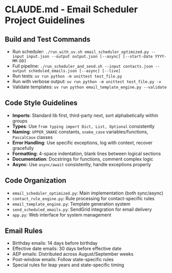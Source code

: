 # CLAUDE.md - Email Scheduler Project Guidelines

## Build and Test Commands
- Run scheduler: `./run_with_uv.sh email_scheduler_optimized.py --input input.json --output output.json [--async] [--start-date YYYY-MM-DD]`
- Full pipeline: `./run_scheduler_and_send.sh --input contacts.json --output scheduled_emails.json [--async] [--live]`
- Run tests: `uv run python -m unittest test_file.py`
- Run with verbose output: `uv run python -m unittest test_file.py -v`
- Validate templates: `uv run python email_template_engine.py --validate`

## Code Style Guidelines
- **Imports**: Standard lib first, third-party next, sort alphabetically within groups
- **Types**: Use `from typing import Dict, List, Optional` consistently
- **Naming**: `UPPER_SNAKE` constants, `snake_case` variables/functions, `PascalCase` classes
- **Error Handling**: Use specific exceptions, log with context, recover gracefully 
- **Formatting**: 4-space indentation, blank lines between logical sections
- **Documentation**: Docstrings for functions, comment complex logic
- **Async**: Use `async/await` consistently, handle exceptions properly

## Code Organization
- `email_scheduler_optimized.py`: Main implementation (both sync/async)
- `contact_rule_engine.py`: Rule processing for contact-specific rules
- `email_template_engine.py`: Template generation system
- `send_scheduled_emails.py`: SendGrid integration for email delivery
- `app.py`: Web interface for system management

## Email Rules
- Birthday emails: 14 days before birthday
- Effective date emails: 30 days before effective date
- AEP emails: Distributed across August/September weeks
- Post-window emails: Follow state-specific rules
- Special rules for leap years and state-specific timing